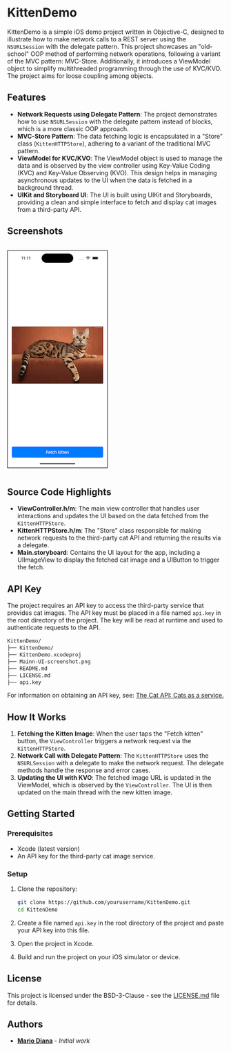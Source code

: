 # KittenDemo

KittenDemo is a simple iOS demo project written in Objective-C, designed to illustrate how to make network calls to a REST server using the `NSURLSession` with the delegate pattern. This project showcases an "old-school" OOP method of performing network operations, following a variant of the MVC pattern: MVC-Store. Additionally, it introduces a ViewModel object to simplify multithreaded programming through the use of KVC/KVO. The project aims for loose coupling among objects.

## Features

- **Network Requests using Delegate Pattern**: The project demonstrates how to use `NSURLSession` with the delegate pattern instead of blocks, which is a more classic OOP approach.
- **MVC-Store Pattern**: The data fetching logic is encapsulated in a "Store" class (`KittenHTTPStore`), adhering to a variant of the traditional MVC pattern.
- **ViewModel for KVC/KVO**: The ViewModel object is used to manage the data and is observed by the view controller using Key-Value Coding (KVC) and Key-Value Observing (KVO). This design helps in managing asynchronous updates to the UI when the data is fetched in a background thread.
- **UIKit and Storyboard UI**: The UI is built using UIKit and Storyboards, providing a clean and simple interface to fetch and display cat images from a third-party API.

## Screenshots

<p style="border: 1px solid #000; display: inline-block;">
    <img src="Main-UI-screenshot.png" alt="KittenDemo UI">
</p>

## Source Code Highlights

- **ViewController.h/m**: The main view controller that handles user interactions and updates the UI based on the data fetched from the `KittenHTTPStore`.
- **KittenHTTPStore.h/m**: The "Store" class responsible for making network requests to the third-party cat API and returning the results via a delegate.
- **Main.storyboard**: Contains the UI layout for the app, including a UIImageView to display the fetched cat image and a UIButton to trigger the fetch.

## API Key

The project requires an API key to access the third-party service that provides cat images. The API key must be placed in a file named `api.key` in the root directory of the project. The key will be read at runtime and used to authenticate requests to the API.

```
KittenDemo/
├── KittenDemo/
├── KittenDemo.xcodeproj
├── Mainn-UI-screenshot.png
├── README.md
├── LICENSE.md
├── api.key
```

For information on obtaining an API key, see: [The Cat API: Cats as a service.](https://thecatapi.com)

## How It Works

1. **Fetching the Kitten Image**: When the user taps the "Fetch kitten" button, the `ViewController` triggers a network request via the `KittenHTTPStore`.
2. **Network Call with Delegate Pattern**: The `KittenHTTPStore` uses the `NSURLSession` with a delegate to make the network request. The delegate methods handle the response and error cases.
3. **Updating the UI with KVO**: The fetched image URL is updated in the ViewModel, which is observed by the `ViewController`. The UI is then updated on the main thread with the new kitten image.

## Getting Started

### Prerequisites

- Xcode (latest version)
- An API key for the third-party cat image service.

### Setup

1. Clone the repository:
   ```bash
   git clone https://github.com/yourusername/KittenDemo.git
   cd KittenDemo
   ```

2. Create a file named `api.key` in the root directory of the project and paste your API key into this file.

3. Open the project in Xcode.

4. Build and run the project on your iOS simulator or device.

## License

This project is licensed under the BSD-3-Clause - see the [LICENSE.md](LICENSE.md) file for details.

## Authors

* **[Mario Diana](https://github.com/software-mariodiana)** - *Initial work*
